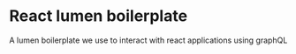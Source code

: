 # React lumen boilerplate

A lumen boilerplate we use to interact with react applications using graphQL 
